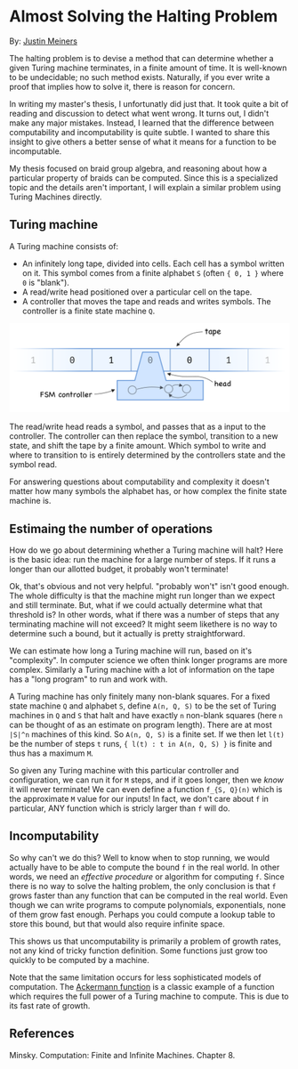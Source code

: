 Almost Solving the Halting Problem
==================================

By: [Justin Meiners](https://github.com/justinmeiners)

The halting problem is to devise a method that can determine whether a given
Turing machine terminates, in a finite amount of time. It is well-known to be
undecidable; no such method exists.
Naturally, if you ever write a proof that implies how to solve it, there is reason for concern. 

In writing my master's thesis, I unfortunatly did just that.
It took quite a bit of reading and discussion to detect what went wrong.
It turns out, I didn't make any major mistakes.
Instead, I learned that the difference
between computability and incomputability is quite subtle.
I wanted to share this insight to give others a better
sense of what it means for a function to be incomputable.

My thesis focused on braid group algebra, and reasoning about
how a particular property of braids can be computed.
Since this is a specialized topic and the details aren't important,
I will explain a similar problem using Turing Machines directly.

## Turing machine

A Turing machine consists of:

- An infinitely long tape, divided into cells.
  Each cell has a symbol written on it.
  This symbol comes from a finite alphabet `S` (often `{ 0, 1 }` where `0` is "blank").
- A read/write head positioned over a particular cell on the tape.
- A controller that moves the tape and reads and writes symbols.
  The controller is a finite state machine `Q`.

![a depiction of a turing machine](turing-machine.png)


The read/write head reads a symbol, and passes that as a input to the controller.
The controller can then replace the symbol, transition to a new state, and shift the tape by a finite amount.
Which symbol to write and where to transition to is entirely determined by the controllers
state and the symbol read.

For answering questions about computability and complexity it doesn't matter how many symbols 
the alphabet has, or how complex the finite state machine is.

## Estimaing the number of operations 

How do we go about determining whether a Turing machine will halt?
Here is the basic idea: run the machine for a large number of steps.
If it runs a longer than our allotted budget, it probably won't terminate!

Ok, that's  obvious and not very helpful. "probably won't" isn't good enough.
The whole difficulty is that the machine might run longer than we expect and still terminate.
But, what if we could actually determine what that threshold is?
In other words, what if there was a number of steps that any terminating machine will not exceed?
It might seem likethere is no way to determine such a bound, but it actually is pretty straightforward.

We can estimate how long a Turing machine will run, based on it's "complexity".
In computer science we often think longer programs are more complex.
Similarly a Turing machine with a lot of information on the tape has a "long program"
to run and work with.

A Turing machine has only finitely many non-blank squares.
For a fixed state machine `Q` and alphabet `S`, define `A(n, Q, S)` to be the set of Turing
machines in `Q` and `S` that halt and have exactly `n` non-blank squares (here `n` can be thought of as an estimate on program length).
There are at most `|S|^n` machines of this kind.
So `A(n, Q, S)` is a finite set. 
If we then let `l(t)` be the number of steps `t` runs,
`{ l(t) : t in A(n, Q, S) }` is finite and thus has a maximum `M`.

So given any Turing machine with this particular controller and configuration,
we can run it for `M` steps, and if it goes longer, then we *know* it will never terminate!
We can even define a function `f_{S, Q}(n)` which is the approximate `M` value for our inputs!
In fact, we don't care about `f` in particular,
ANY function which is stricly larger than `f` will do.

## Incomputability

So why can't we do this?
Well to know when to stop running, we would actually have to be able to compute the bound `f` in the real world.
In other words, we need an *effective procedure* or algorithm for computing `f`.
Since there is no way to solve the halting problem,
the only conclusion is that `f` grows faster than any function that can be computed in the real world.
Even though we can write programs to compute polynomials, exponentials, none of them grow fast enough.
Perhaps you could compute a lookup table to store this bound, but that would also require infinite space.

This shows us that uncomputability is primarily a problem of growth rates, not any kind
of tricky function definition.
Some functions just grow too quickly to be computed by a machine.

Note that the same limitation occurs for less sophisticated models of computation.
The [Ackermann function](https://en.wikipedia.org/wiki/Ackermann_function) is a classic
example of a function which requires the full power of a Turing machine to compute.
This is due to its fast rate of growth. 

## References

Minsky. Computation: Finite and Infinite Machines. Chapter 8.
